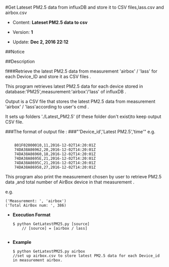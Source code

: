 #Get Lateset PM2.5 data from influxDB and store it to CSV files,lass.csv and airbox.csv




* Content: **Lateset PM2.5 data to csv**




* Version: **1**




* Update: **Dec 2, 2016 22:12**






##Notice



##Description

f###Retrieve the latest PM2.5 data from measurement 'airbox' / 'lass' for each Device_ID and store it as CSV files .

This program retrieves latest PM2.5 data for each device stored in database:'PM25',measurement:'airbox'/'lass' of influxDB .

Output is a CSV file that stores the latest PM2.5 data from measurement 'airbox' / 'lass'according to user's cmd .

It sets up folders './Latest_PM2.5' (if these folder don't exist)to keep output CSV file. 


###The format of output file :
###"'Device_id','Latest PM2.5','time'"
e.g.
```shell

	801F02000010,11,2016-12-02T14:20:01Z
	74DA38A86962,20,2016-12-02T14:20:01Z
	74DA38A86960,18,2016-12-02T14:20:01Z
	74DA38A8695E,21,2016-12-02T14:20:01Z
	74DA38A8695C,21,2016-12-02T14:20:01Z
	74DA38A86958,27,2016-12-02T14:20:01Z
```




This program also print the measurement chosen by user to retrieve PM2.5 data ,and total number of  AirBox device in that measurement .


e.g.
```shell
('Measurement: ', 'airbox')
('Total AirBox num: ', 386)
```





* **Execution Format**
	```shell
	$ python GetLatestPM25.py [source] 
		// [source] = [airbox / lass]
		

* **Example**
	```
	$ python GetLatestPM25.py airbox  
	//set up airbox.csv to store latest PM2.5 data for each Device_id in measurement airbox.

	```
